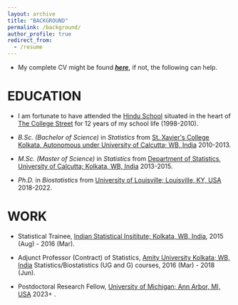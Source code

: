 ```yaml
---
layout: archive
title: "BACKGROUND"
permalink: /background/
author_profile: true
redirect_from:
  - /resume
---
```


* My complete CV might be found [_**here**_](https://drive.google.com/file/d/1Y3Iz-r9unOtENojvzJ5jLxP2gHLa_xhR/view?usp=sharing), if not, the following can help.



# EDUCATION

* I am fortunate to have attended the <span style ="color:blue">[Hindu School](https://en.wikipedia.org/wiki/Hindu_School,_Kolkata)</span> situated in the heart of <span style ="color:blue">[The College Street](https://en.wikipedia.org/wiki/College_Street_(Kolkata))</span> for 12 years of my school life (1998-2010). 

* _B.Sc. (Bachelor of Science)_ in _Statistics_ from <span style ="color:blue">[St. Xavier's College Kolkata, Autonomous under University of Calcutta; WB, India](http://www.sxccal.edu/)</span> 2010-2013. 

* _M.Sc. (Master of Science)_ in _Statistics_ from <span style ="color:blue">[Department of Statistics, University of Calcutta; Kolkata, WB, India](https://www.caluniv.ac.in/academic/Statistics.html)</span> 2013-2015. 

* _Ph.D._ in _Biostatistics_ from <span style ="color:blue">[University of Louisville; Louisville, KY, USA](https://louisville.edu/)</span> 2018-2022. 


# WORK 

* Statistical Trainee, <span style ="color:blue">[Indian Statistical Insititute; Kolkata, WB, India](https://www.isical.ac.in/)</span>, 2015 (Aug) - 2016 (Mar). 

* Adjunct Professor (Contract) of Statistics, <span style ="color:blue">[Amity University Kolkata; WB, India](https://www.amity.edu/kolkata/)</span> Statistics/Biostatistics (UG and G) courses, 2016 (Mar) - 2018 (Jun). 

* Postdoctoral Research Fellow, <span style ="color:blue">[University of Michigan; Ann Arbor, MI, USA](https://umich.edu/)</span> 2023+ .
